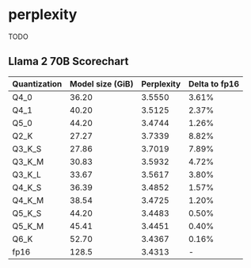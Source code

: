 # perplexity

TODO

## Llama 2 70B Scorechart
| Quantization | Model size (GiB) | Perplexity | Delta to fp16 |
|--------------|------------------|------------|---------------|
| Q4_0         | 36.20            | 3.5550     | 3.61%         |
| Q4_1         | 40.20            | 3.5125     | 2.37%         |
| Q5_0         | 44.20            | 3.4744     | 1.26%         |
| Q2_K         | 27.27            | 3.7339     | 8.82%         |
| Q3_K_S       | 27.86            | 3.7019     | 7.89%         |
| Q3_K_M       | 30.83            | 3.5932     | 4.72%         |
| Q3_K_L       | 33.67            | 3.5617     | 3.80%         |
| Q4_K_S       | 36.39            | 3.4852     | 1.57%         |
| Q4_K_M       | 38.54            | 3.4725     | 1.20%         |
| Q5_K_S       | 44.20            | 3.4483     | 0.50%         |
| Q5_K_M       | 45.41            | 3.4451     | 0.40%         |
| Q6_K         | 52.70            | 3.4367     | 0.16%         |
| fp16         | 128.5            | 3.4313     | -             |
